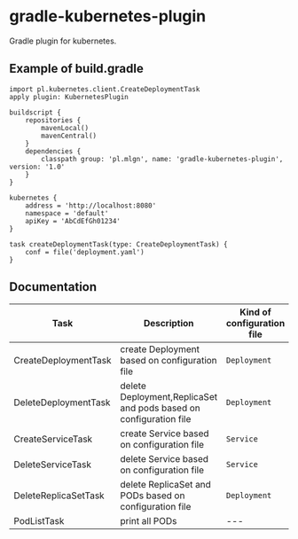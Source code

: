 # gradle-kubernetes-plugin

Gradle plugin for kubernetes. 

## Example of build.gradle

    import pl.kubernetes.client.CreateDeploymentTask
    apply plugin: KubernetesPlugin

    buildscript {
        repositories {
            mavenLocal()
            mavenCentral()
        }
        dependencies {
            classpath group: 'pl.mlgn', name: 'gradle-kubernetes-plugin', version: '1.0'
        }
    }

    kubernetes {
        address = 'http://localhost:8080'
        namespace = 'default'
        apiKey = 'AbCdEfGh01234'
    }

    task createDeploymentTask(type: CreateDeploymentTask) {
        conf = file('deployment.yaml')
    }

## Documentation


|Task|Description|Kind of configuration file|
|----------------|-------------------------------|-----------------|
|CreateDeploymentTask|create Deployment based on configuration file|`Deployment`|
|DeleteDeploymentTask|delete Deployment,ReplicaSet and pods based on configuration file|`Deployment`|
|CreateServiceTask|create Service based on configuration file|`Service`|
|DeleteServiceTask|delete Service based on configuration file|`Service`|
|DeleteReplicaSetTask|delete ReplicaSet and PODs based on configuration file|`Deployment`|
|PodListTask|print all PODs|---|

